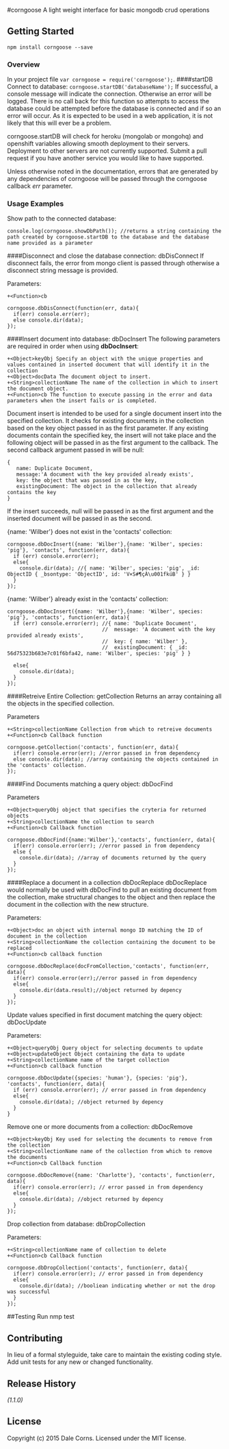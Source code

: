 #corngoose
A light weight interface for basic mongodb crud operations

## Getting Started

```shell
npm install corngoose --save
```

### Overview
In your project file `var corngoose = require('corngoose');`.
####startDB
Connect to database: `corngoose.startDB('databaseName');`
If successful, a console message will indicate the connection. Otherwise an error will be logged. There is no call back for this function so attempts to access the database could be attempted before the database is connected and if so an error will occur. As it is expected to be used in a web application, it is not likely that this will ever be a problem.

corngoose.startDB will check for heroku (mongolab or mongohq) and openshift variables allowing smooth deployment to their servers. Deployment to other servers are not currently supported. Submit a pull request if you have another service you would like to have supported.

Unless otherwise noted in the documentation, errors that are generated by any dependencies of corngoose will be passed through the corngoose callback *err* parameter.
### Usage Examples
Show path to the connected database:

```console.log(corngoose.showDbPath()); //returns a string containing the path created by corngoose.startDB to the database and the database name provided as a parameter```

####Disconnect and close the database connection: dbDisConnect
If disconnect fails, the error from mongo client is passed through otherwise a disconnect string message is provided.

Parameters:

    +<Function>cb

    corngoose.dbDisConnect(function(err, data){
      if(err) console.err(err);
      else console.dir(data);
    });

####Insert document into database: dbDocInsert
The following parameters are required in order when using **dbDocInsert**:

    +<Object>keyObj Specify an object with the unique properties and values contained in inserted document that will identify it in the collection
    +<Object>docData The document object to insert.
    +<String>collectionName The name of the collection in which to insert the document object.
    +<Function>cb The function to execute passing in the error and data parameters when the insert fails or is completed.

Document insert is intended to be used for a single document insert into the specified collection. It checks for existing documents in the collection based on the key object passed in as the first parameter. If any existing documents contain the specified key, the insert will not take place and the following object will be passed in as the first argument to the callback. The second callback argument passed in will be null:

    {
       name: Duplicate Document,
       message:'A document with the key provided already exists',
       key: the object that was passed in as the key,
       existingDocument: The object in the collection that already contains the key
    }

If the insert succeeds, null will be passed in as the first argument and the inserted document will be passed in as the second.

{name: 'Wilber'} does not exist in the 'contacts' collection:

    corngoose.dbDocInsert({name: 'Wilber'},{name: 'Wilber', species: 'pig'}, 'contacts', function(err, data){
      if (err) console.error(err);
      else{
        console.dir(data); //{ name: 'Wilber', species: 'pig', _id: ObjectID { _bsontype: 'ObjectID', id: 'V×S#¶ çÀ\u001fkúB' } }
      }
    });
  
{name: 'Wilber'} already exist in the 'contacts' collection:

    corngoose.dbDocInsert({name: 'Wilber'},{name: 'Wilber', species: 'pig'}, 'contacts', function(err, data){
      if (err) console.error(err); //{ name: 'Duplicate Document',
                                   //  message: 'A document with the key provided already exists',
                                   //  key: { name: 'Wilber' },
                                   //  existingDocument: { _id: 56d75323b683e7c01f6bfa42, name: 'Wilber', species: 'pig' } }

      else{
        console.dir(data);
      }
    });

####Retreive Entire Collection: getCollection
Returns an array containing all the objects in the specified collection.

Parameters

    +<String>collectionName Collection from which to retreive documents
    +<Function>cb Callback function

    corngoose.getCollection('contacts', function(err, data){
      if(err) console.error(err); //error passed in from dependency
      else console.dir(data); //array containing the objects contained in the 'contacts' collection.
    });

####Find Documents matching a query object: dbDocFind

Parameters

    +<Object>queryObj object that specifies the cryteria for returned objects
    +<String>collectionName the collection to search
    +<Function>cb Callback function

    corngoose.dbDocFind({name:'Wilber'},'contacts', function(err, data){
      if(err) console.error(err); //error passed in from dependency
      else {
        console.dir(data); //array of documents returned by the query
      }
    });

####Replace a document in a collection dbDocReplace
dbDocReplace would normally be used with dbDocFind to pull an existing document from the collection, make structural changes to the object and then replace the document in the collection with the new structure.

Parameters:

    +<Object>doc an object with internal mongo ID matching the ID of document in the collection
    +<String>collectionName the collection containing the document to be replaced
    +<Function>cb callback function
    
    corngoose.dbDocReplace(docFromCollection,'contacts', function(err, data){
      if(err) console.error(err);//error passed in from dependency
      else{
        console.dir(data.result);//object returned by depency
      }
    });

Update values specified in first document matching the query object: dbDocUpdate

Parameters:

    +<Object>queryObj Query object for selecting documents to update
    +<Object>updateObject Object containing the data to update
    +<String>collectionName name of the target collection
    +<Function>cb callback function
    
    corngoose.dbDocUpdate({species: 'human'}, {species: 'pig'}, 'contacts', function(err, data){
      if (err) console.error(err); // error passed in from dependency
      else{
        console.dir(data); //object returned by depency
      }
    }

Remove one or more documents from a collection: dbDocRemove

    +<Object>keyObj Key used for selecting the documents to remove from the collection
    +<String>collectionName name of the collection from which to remove the documents
    +<Function>cb Callback function
    
    corngoose.dbDocRemove({name: 'Charlotte'}, 'contacts', function(err, data){
      if(err) console.error(err); // error passed in from dependency
      else{
        console.dir(data); //object returned by depency
      }
    });

Drop collection from database: dbDropCollection

Parameters:

    +<String>collectionName name of collection to delete
    +<Function>cb Callback function
    
    corngoose.dbDropCollection('contacts', function(err, data){
      if(err) console.error(err); // error passed in from dependency
      else{
        console.dir(data); //booliean indicating whether or not the drop was successful
      }
    });

##Testing
Run nmp test
    
## Contributing
In lieu of a formal styleguide, take care to maintain the existing coding style. Add unit tests for any new or changed functionality.

## Release History
_(1.1.0)_

## License
Copyright (c) 2015 Dale Corns. Licensed under the MIT license.
